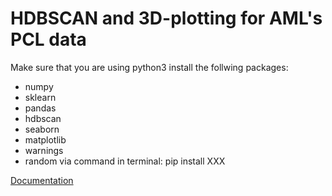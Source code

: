# HDBSCAN and 3D-plotting for AML's PCL data

Make sure that you are using python3
install the follwing packages:
* numpy
* sklearn
* pandas
* hdbscan
* seaborn
* matplotlib
* warnings
* random
via command in terminal:
pip install XXX

[Documentation](http://hdbscan.readthedocs.io/en/latest/how_hdbscan_works.html)
